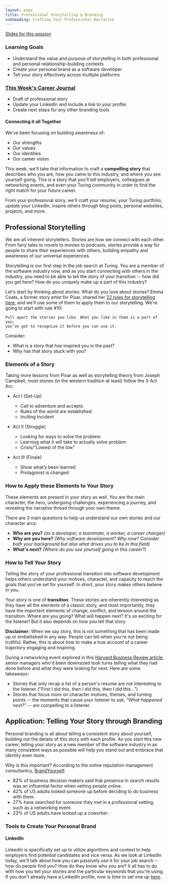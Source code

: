 ```yaml
---
layout: page
title: Professional Storytelling & Branding
subheading: Crafting Your Professional Narrative
---
```


[Slides for this session](https://docs.google.com/presentation/d/13LaP5xgNjVy-Yro6qzG1nUH5eqWac38Vf03q1105XDE/edit?usp=sharing)

### Learning Goals
* Understand the value and purpose of storytelling in both professional and personal relationship-building contexts
* Create your personal brand as a software developer
* Tell your story effectively across multiple platforms

### [This Week's Career Journal](https://github.com/turingschool/career-development-curriculum-site/blob/master/module_two/mod2_career_journal_prompts.md#week-2)
* Draft of professional story
* Update your LinkedIn and include a link to your profile
* Create next steps for any other branding tools

#### Connecting it all Together
We've been focusing on building awareness of:

* Our strengths
* Our values
* Our identities
* Our career vision

This week, we'll take that information to craft a **compelling story** that describes who you are, how you came to this industry, and where you see yourself going. This is a story that you'll tell employers, colleagues at networking events, and even your Turing community in order to find the right match for your future career.

From your professional story, we'll craft your resume, your Turing portfolio, update your LinkedIn, inspire others through blog posts, personal websites, projects, and more.  

## Professional Storytelling
We are all inherent storytellers. Stories are how we connect with each other. From fairy tales to novels to movies to podcasts, stories provide a way for people to share their experiences with others, building empathy and awareness of our universal experiences.

Storytelling is our first step in the job search at Turing. You are a member of the software industry now, and as you start connecting with others in the industry, you need to be able to tell the story of your transition -- how did you get here? How do you uniquely make up a part of this industry? 

Let's start by thinking about stories. What do you love about stories? Emma Coats, a former story artist for Pixar, shared her [22 rules for storytelling here](https://www.washingtonpost.com/blogs/comic-riffs/post/pixar-tips-brave-artist-emma-coats-shares-her-storytelling-wit-and-wisdom-on-twitter%20followher/2012/06/25/gJQADaxd2V_blog.html), and we'll use some of them to apply them to our storytelling. We're going to start with rule #10:

    Pull apart the stories you like. What you like in them is a part of you; 
    you’ve got to recognize it before you can use it.

Consider: 
* What is a story that has inspired you in the past? 
* Why has that story stuck with you?

### Elements of a Story
Taking more lessons from Pixar as well as storytelling theory from Joseph Campbell, most stories (in the western tradition at least) follow the 3-Act Arc:

* Act I (Set-Up)
   * Call to adventure and accepts
   * Rules of the world are established
   * Inciting Incident

* Act II (Struggle)
   * Looking for ways to solve the problem
   * Learning what it will take to actually solve problem
   * Crisis/“Lowest of the low”

* Act III (Finale)
   * Show what’s been learned
   * Protagonist is changed

### How to Apply these Elements to Your Story
These elements are present in your story as well. You are the main character, the hero, undergoing challenges, experiencing a journey, and revealing the narrative thread through your own theme.

There are 3 main questions to help us understand our own stories and our character arcs:
* **Who are you?** *(as a developer, a teammate, a worker, a career changer)*
* **Why are you here?** *(Why software development? Why now? Consider both your background but also what drives you to be in this field)*
* **What's next?** *(Where do you see yourself going in this career?)* 

### How to Tell Your Story
Telling the story of your professional transition into software development helps others understand your motives, character, and capacity to reach the goals that you've set for yourself. In short, your story makes others believe in you.

Your story is one of **transition.** These stories are inherently interesting as they have all the elements of a classic story, and most importantly, they have the important elements of change, conflict, and tension around the transition. Where are you going? What will happen next? It's so exciting for the listener! But it also depends on how you tell that story. 

**Disclaimer:** When we say story, this is not something that has been made up or embellished in any way. People can tell when you're not being truthful. Rather, this is about how to make a true account of a career trajectory engaging and inspiring. 

During a networking event explored in this [Harvard Business Review article](https://hbr.org/2005/01/whats-your-story), senior managers who'd been downsized took turns telling what they had done before and what they were looking for next. Here are some takeaways:

* Stories that only recap a list of a person's resume are not interesting to the listener ("First I did this, then I did this, then I did this...")
* Stories that focus more on character motives, themes, and turning points -- the moments that cause your listener to ask, *"What happened next?"* -- are compelling to a listener.

## Application: Telling Your Story through Branding
Personal branding is all about telling a consistent story about yourself, building out the details of this story with each profile. As you start this new career, telling your story as a new member of the software industry in as many consistent ways as possible will help you stand out and embrace that identity even more. 

Why is this important? According to the online reputation management consultantcy, [BrandYourself](https://brandyourself.com/):

* 82% of business decision makers said that presence in search results was an influential factor when vetting people online.
* 42% of US adults looked someone up before deciding to do business with them.
* 27% have searched for someone they met in a professional setting, such as a networking event.
* 23% of US adults have looked up a coworker. 

### Tools to Create Your Personal Brand
#### LinkedIn
LinkedIn is specifically set up to utilize algorithms and context to help employers find potential candidates and vice versa. As we look at LinkedIn today, we'll talk about how you can passively use it for your job search -- how do people find you? How do they know who you are? It all has to do with how you tell your stories and the particular keywords that you're using. If you don't already have a LinkedIn profile, now is time to set one up [here](https://www.linkedin.com/). 

